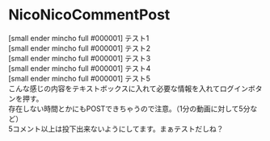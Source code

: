 # NicoNicoCommentPost

[small ender mincho full #000001] テスト1<br>
[small ender mincho full #000001] テスト2<br>
[small ender mincho full #000001] テスト3<br>
[small ender mincho full #000001] テスト4<br>
[small ender mincho full #000001] テスト5<br>
こんな感じの内容をテキストボックスに入れて必要な情報を入れてログインボタンを押す。<br>
存在しない時間とかにもPOSTできちゃうので注意。（1分の動画に対して5分など）<br>
5コメント以上は投下出来ないようにしてます。まぁテストだしね？
